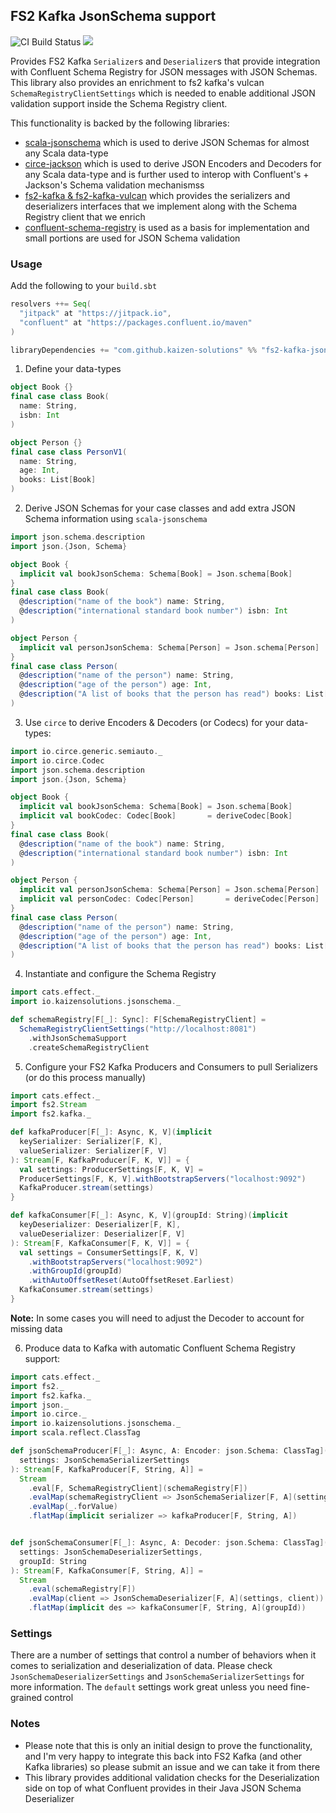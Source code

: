 ## FS2 Kafka JsonSchema support ##

![CI Build Status](https://github.com/kaizen-solutions/fs2-kafka-jsonschema-support/actions/workflows/scala.yml/badge.svg)
[![](https://jitpack.io/v/kaizen-solutions/fs2-kafka-jsonschema-support.svg)](https://jitpack.io/#kaizen-solutions/fs2-kafka-jsonschema-support)


Provides FS2 Kafka `Serializer`s and `Deserializer`s that provide integration with Confluent Schema Registry for JSON messages with JSON Schemas. 
This library also provides an enrichment to fs2 kafka's vulcan `SchemaRegistryClientSettings` which is needed to enable additional JSON validation support 
inside the Schema Registry client. 

This functionality is backed by the following libraries:
- [scala-jsonschema](https://github.com/andyglow/scala-jsonschema) which is used to derive JSON Schemas for almost any Scala data-type
- [circe-jackson](https://github.com/circe/circe-jackson) which is used to derive JSON Encoders and Decoders for any Scala data-type and is further used to interop with Confluent's + Jackson's Schema validation mechanismss
- [fs2-kafka & fs2-kafka-vulcan](https://github.com/fd4s/fs2-kafka) which provides the serializers and deserializers interfaces that we implement along with the Schema Registry client that we enrich
- [confluent-schema-registry](https://github.com/confluentinc/schema-registry) is used as a basis for implementation and small portions are used for JSON Schema validation

### Usage ###

Add the following to your `build.sbt`
```sbt
resolvers ++= Seq(
  "jitpack" at "https://jitpack.io",
  "confluent" at "https://packages.confluent.io/maven"
)

libraryDependencies += "com.github.kaizen-solutions" %% "fs2-kafka-jsonschema-support" % "<version>"
```

1. Define your data-types
```scala
object Book {}
final case class Book(
  name: String,
  isbn: Int
)

object Person {}
final case class PersonV1(
  name: String,
  age: Int,
  books: List[Book]
)
```

2. Derive JSON Schemas for your case classes and add extra JSON Schema information using `scala-jsonschema`
```scala
import json.schema.description
import json.{Json, Schema}

object Book {
  implicit val bookJsonSchema: Schema[Book] = Json.schema[Book]
}
final case class Book(
  @description("name of the book") name: String,
  @description("international standard book number") isbn: Int
)

object Person {
  implicit val personJsonSchema: Schema[Person] = Json.schema[Person]
}
final case class Person(
  @description("name of the person") name: String,
  @description("age of the person") age: Int,
  @description("A list of books that the person has read") books: List[Book]
)
```

3. Use `circe` to derive Encoders & Decoders (or Codecs) for your data-types:
```scala
import io.circe.generic.semiauto._
import io.circe.Codec
import json.schema.description
import json.{Json, Schema}

object Book {
  implicit val bookJsonSchema: Schema[Book] = Json.schema[Book]
  implicit val bookCodec: Codec[Book]       = deriveCodec[Book]
}
final case class Book(
  @description("name of the book") name: String,
  @description("international standard book number") isbn: Int
)

object Person {
  implicit val personJsonSchema: Schema[Person] = Json.schema[Person]
  implicit val personCodec: Codec[Person]       = deriveCodec[Person]
}
final case class Person(
  @description("name of the person") name: String,
  @description("age of the person") age: Int,
  @description("A list of books that the person has read") books: List[Book]
)
```

4. Instantiate and configure the Schema Registry
```scala
import cats.effect._
import io.kaizensolutions.jsonschema._

def schemaRegistry[F[_]: Sync]: F[SchemaRegistryClient] =
  SchemaRegistryClientSettings("http://localhost:8081")
    .withJsonSchemaSupport
    .createSchemaRegistryClient
```

5. Configure your FS2 Kafka Producers and Consumers to pull Serializers (or do this process manually)
```scala
import cats.effect._
import fs2.Stream
import fs2.kafka._

def kafkaProducer[F[_]: Async, K, V](implicit
  keySerializer: Serializer[F, K],
  valueSerializer: Serializer[F, V]
): Stream[F, KafkaProducer[F, K, V]] = {
  val settings: ProducerSettings[F, K, V] =
  ProducerSettings[F, K, V].withBootstrapServers("localhost:9092")
  KafkaProducer.stream(settings)
}

def kafkaConsumer[F[_]: Async, K, V](groupId: String)(implicit
  keyDeserializer: Deserializer[F, K],
  valueDeserializer: Deserializer[F, V]
): Stream[F, KafkaConsumer[F, K, V]] = {
  val settings = ConsumerSettings[F, K, V]
    .withBootstrapServers("localhost:9092")
    .withGroupId(groupId)
    .withAutoOffsetReset(AutoOffsetReset.Earliest)
  KafkaConsumer.stream(settings)
}
```
**Note:** In some cases you will need to adjust the Decoder to account for missing data

6. Produce data to Kafka with automatic Confluent Schema Registry support:
```scala
import cats.effect._
import fs2._
import fs2.kafka._
import json._
import io.circe._
import io.kaizensolutions.jsonschema._
import scala.reflect.ClassTag

def jsonSchemaProducer[F[_]: Async, A: Encoder: json.Schema: ClassTag](
  settings: JsonSchemaSerializerSettings
): Stream[F, KafkaProducer[F, String, A]] =  
  Stream
    .eval[F, SchemaRegistryClient](schemaRegistry[F])
    .evalMap(schemaRegistryClient => JsonSchemaSerializer[F, A](settings, schemaRegistryClient))
    .evalMap(_.forValue)
    .flatMap(implicit serializer => kafkaProducer[F, String, A])


def jsonSchemaConsumer[F[_]: Async, A: Decoder: json.Schema: ClassTag](
  settings: JsonSchemaDeserializerSettings, 
  groupId: String
): Stream[F, KafkaConsumer[F, String, A]] =
  Stream
    .eval(schemaRegistry[F])
    .evalMap(client => JsonSchemaDeserializer[F, A](settings, client))
    .flatMap(implicit des => kafkaConsumer[F, String, A](groupId))
```

### Settings ###
There are a number of settings that control a number of behaviors when it comes to serialization and deserialization of data.
Please check `JsonSchemaDeserializerSettings` and `JsonSchemaSerializerSettings` for more information. The `default` settings
work great unless you need fine-grained control

### Notes ###
- Please note that this is only an initial design to prove the functionality, and I'm very happy to integrate this back into FS2 Kafka (and other Kafka libraries) so please submit an issue and we can take it from there
- This library provides additional validation checks for the Deserialization side on top of what Confluent provides in their Java JSON Schema Deserializer
